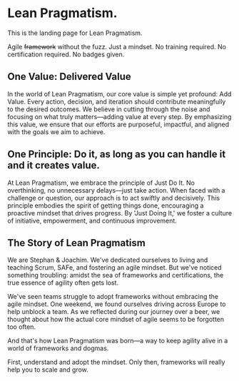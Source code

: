 # Lean Pragmatism.

This is the landing page for Lean Pragmatism.

Agile ~~framework~~ without the fuzz.
Just a mindset. No training required. No certification required. No badges given.

## One Value: Delivered Value

In the world of Lean Pragmatism, our core value is simple yet profound: Add Value. Every action, decision, and iteration should contribute meaningfully to the desired outcomes. We believe in cutting through the noise and focusing on what truly matters—adding value at every step. By emphasizing this value, we ensure that our efforts are purposeful, impactful, and aligned with the goals we aim to achieve.

## One Principle: Do it, as long as you can handle it and it creates value.

At Lean Pragmatism, we embrace the principle of Just Do It. No overthinking, no unnecessary delays—just take action. When faced with a challenge or question, our approach is to act swiftly and decisively. This principle embodies the spirit of getting things done, encouraging a proactive mindset that drives progress. By 'Just Doing It,' we foster a culture of initiative, empowerment, and continuous improvement.

## The Story of Lean Pragmatism

We are Stephan & Joachim. We've dedicated ourselves to living and teaching Scrum, SAFe, and fostering an agile mindset. But we've noticed something troubling: amidst the sea of frameworks and certifications, the true essence of agility often gets lost.

We've seen teams struggle to adopt frameworks without embracing the agile mindset. One weekend, we found ourselves driving across Europe to help unblock a team. As we reflected during our journey over a beer, we thought about how the actual core mindset of agile seems to be forgotten too often.

And that's how Lean Pragmatism was born—a way to keep agility alive in a world of frameworks and dogmas.

First, understand and adopt the mindset. Only then, frameworks will really help you to scale and grow.
